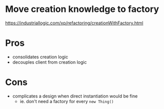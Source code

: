 # Move creation knowledge to factory

https://industriallogic.com/xp/refactoring/creationWithFactory.html


# Pros
+ consolidates creation logic
+ decouples client from creation logic

# Cons
- complicates a design when direct instantiation would be fine
    - ie. don't need a factory for every `new Thing()`
